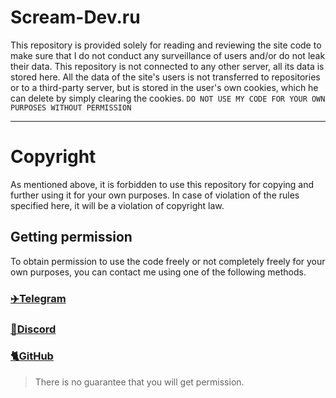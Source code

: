 # Scream-Dev.ru
This repository is provided solely for reading and reviewing the site code to make sure that I do not conduct any surveillance of users and/or do not leak their data. This repository is not connected to any other server, all its data is stored here. All the data of the site's users is not transferred to repositories or to a third-party server, but is stored in the user's own cookies, which he can delete by simply clearing the cookies.
`DO NOT USE MY CODE FOR YOUR OWN PURPOSES WITHOUT PERMISSION`

---------------------------
# Copyright
As mentioned above, it is forbidden to use this repository for copying and further using it for your own purposes. In case of violation of the rules specified here, it will be a violation of copyright law.
## Getting permission
To obtain permission to use the code freely or not completely freely for your own purposes, you can contact me using one of the following methods.
### [✈️Telegram](https://t.me/ScreamDev)
### [🥽Discord](https://scream-dev.ru/links/discord)
### [🐈GitHub](https://github.com/scream-dev/Scream-Dev.ru/pulls)
> There is no guarantee that you will get permission.
